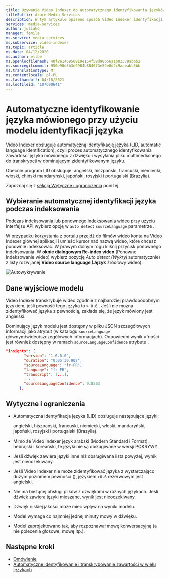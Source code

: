```yaml
---
title: Używanie Video Indexer do automatycznego identyfikowania języków mówionych — Azure
titleSuffix: Azure Media Services
description: W tym artykule opisano sposób Video Indexer identyfikacji języka do automatycznego identyfikowania języka mówionego w wideo.
services: media-services
author: juliako
manager: femila
ms.service: media-services
ms.subservice: video-indexer
ms.topic: article
ms.date: 04/12/2020
ms.author: ellbe
ms.openlocfilehash: 40f2e146956919e154f59d90b56a1b03379abbb2
ms.sourcegitcommit: 950e98d5b3e9984b884673e59e0d2c9aaeabb5bb
ms.translationtype: MT
ms.contentlocale: pl-PL
ms.lasthandoff: 04/18/2021
ms.locfileid: "107600641"
---
```

# <a name="automatically-identify-the-spoken-language-with-language-identification-model"></a>Automatyczne identyfikowanie języka mówionego przy użyciu modelu identyfikacji języka

Video Indexer obsługuje automatyczną identyfikację języka (LID, automatic language identification), czyli proces automatycznego identyfikowania zawartości języka mówionego z dźwięku i wysyłania pliku multimedialnego do transkrypcji w dominującym zidentyfikowanym języku. 

Obecnie program LID obsługuje: angielski, hiszpański, francuski, niemiecki, włoski, chiński mandaryński, japoński, rosyjski i portugalski (Brazylia). 

Zapoznaj się z [sekcją Wytyczne i ograniczenia](#guidelines-and-limitations) poniżej.

## <a name="choosing-auto-language-identification-on-indexing"></a>Wybieranie automatycznej identyfikacji języka podczas indeksowania

Podczas indeksowania [lub ponownego indeksowania wideo](https://api-portal.videoindexer.ai/api-details#api=Operations&operation=Re-Index-Video) przy użyciu interfejsu API wybierz opcję w `auto detect` `sourceLanguage` parametrze .

W przypadku korzystania z  portalu przejdź [](https://www.videoindexer.ai/) do filmów wideo konta na Video Indexer głównej aplikacji i umieść kursor nad nazwą wideo, które chcesz ponownie indeksować. W prawym dolnym rogu kliknij przycisk ponownego indeksowania. W **oknie dialogowym Re-index video** (Ponowne indeksowanie wideo) wybierz pozycję *Auto detect (Wykryj* automatycznie) z listy rozwijanej **Video source language (Język** źródłowy wideo).

![Autowykrywanie](./media/language-identification-model/auto-detect.png)

## <a name="model-output"></a>Dane wyjściowe modelu

Video Indexer transkrybuje wideo zgodnie z najbardziej prawdopodobnym językiem, jeśli pewność tego języka to `> 0.6` . Jeśli nie można zidentyfikować języka z pewnością, zakłada się, że język mówiony jest angielski. 

Dominujący język modelu jest dostępny w pliku JSON szczegółowych informacji jako atrybut (w katalogu `sourceLanguage` głównym/wideo/szczegółowych informacjach). Odpowiedni wynik ufności jest również dostępny w ramach `sourceLanguageConfidence` atrybutu .

```json
"insights": {
        "version": "1.0.0.0",
        "duration": "0:05:30.902",
        "sourceLanguage": "fr-FR",
        "language": "fr-FR",
        "transcript": [...],
        . . .
        "sourceLanguageConfidence": 0.8563
      },
```

## <a name="guidelines-and-limitations"></a>Wytyczne i ograniczenia

* Automatyczna identyfikacja języka (LID) obsługuje następujące języki: 

    angielski, hiszpański, francuski, niemiecki, włoski, mandaryński, japoński, rosyjski i portugalski (Brazylia).
* Mimo że Video Indexer język arabski (Modern Standard i Format), hebrajski i koreański, te języki nie są obsługiwane w wersji POKRYWY.
* Jeśli dźwięk zawiera języki inne niż obsługiwana lista powyżej, wynik jest nieoczekiwany.
* Jeśli Video Indexer nie może zidentyfikować języka z wystarczająco dużym poziomem pewności (), językiem `>0.6` rezerwowym jest angielski.
* Nie ma bieżącej obsługi plików z dźwiękami w różnych językach. Jeśli dźwięk zawiera języki mieszane, wynik jest nieoczekiwany. 
* Dźwięk niskiej jakości może mieć wpływ na wyniki modelu.
* Model wymaga co najmniej jednej minuty mowy w dźwięku.
* Model zaprojektowano tak, aby rozpoznawał mowę konwersacyjną (a nie polecenia głosowe, mowę itp.).

## <a name="next-steps"></a>Następne kroki

* [Omówienie](video-indexer-overview.md)
* [Automatyczne identyfikowanie i transkrybowanie zawartości w wielu językach](multi-language-identification-transcription.md)
